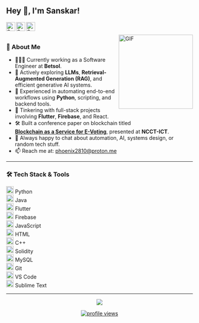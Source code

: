<h2 title="Welcome!">Hey 👋, I'm Sanskar!</h2>

<a href="https://www.linkedin.com/in/sanskar-jaiswal-102b661a3/">
  <img align="left" alt="Sanskar's LinkedIn" width="24px" src="https://img.icons8.com/fluent/96/000000/linkedin.png" />
</a>
<a href="https://www.instagram.com/j.sanskarr/">
  <img align="left" alt="Sanskar's Instagram" width="24px" src="https://img.icons8.com/fluent/96/000000/instagram-new.png" />
</a>
<a href="https://twitter.com/TitanWithKagune">
  <img align="left" alt="Sanskar's Twitter" width="24px" src="https://img.icons8.com/color/96/000000/twitter--v2.png" />
</a>

<br />
<br />

<img align="right" height="200" width="200" alt="GIF" src="https://media.giphy.com/media/LmNwrBhejkK9EFP504/giphy.gif" />

### 🚀 About Me

- 👨🏽‍💻 Currently working as a Software Engineer at **Betsol**.
- 🧠 Actively exploring **LLMs**, **Retrieval-Augmented Generation (RAG)**, and efficient generative AI systems.
- 🔧 Experienced in automating end-to-end workflows using **Python**, scripting, and backend tools.
- 🧪 Tinkering with full-stack projects involving **Flutter**, **Firebase**, and React.
- 🛠️ Built a conference paper on blockchain titled  
  [**Blockchain as a Service for E-Voting**](https://www.researchgate.net/publication/364340764_Blockchain_as_a_Service_for_E-Voting), presented at **NCCT-ICT**.
- 💬 Always happy to chat about automation, AI, systems design, or random tech stuff.
- 📫 Reach me at: [phoenix2810@proton.me](mailto:phoenix2810@proton.me)

---

### 🛠️ Tech Stack & Tools

<img height="20" src="https://img.icons8.com/color/96/000000/python--v1.png"/> Python  
<img height="20" src="https://img.icons8.com/color/96/000000/java-coffee-cup-logo--v1.png"/> Java  
<img height="20" src="https://img.icons8.com/color/96/000000/flutter.png"/> Flutter  
<img height="20" src="https://img.icons8.com/color/96/000000/firebase.png"/> Firebase  
<img height="20" src="https://img.icons8.com/color/96/000000/javascript--v1.png"/> JavaScript  
<img height="20" src="https://img.icons8.com/color/96/000000/html-5--v1.png"/> HTML  
<img height="20" src="https://img.icons8.com/color/96/000000/c-plus-plus-logo.png"/> C++  
<img height="20" src="https://img.icons8.com/color/96/000000/ethereum.png"/> Solidity  
<img height="20" src="https://img.icons8.com/color/96/000000/mysql-logo.png"/> MySQL  
<img height="20" src="https://img.icons8.com/color/96/000000/git.png"/> Git  
<img height="20" src="https://img.icons8.com/color/96/000000/visual-studio-code-2019.png"/> VS Code  
<img height="20" src="https://img.icons8.com/fluent/96/000000/sublime-text.png"/> Sublime Text  

---

<p align="center">
  <img align="center" src="https://github-readme-stats.vercel.app/api?username=sanskarjaiswal2001&show_icons=true&hide_border=true" />
</p>

<p align="center">
  <a href="https://visitcount.itsvg.in">
    <img src="https://visitcount.itsvg.in/api?id=sanskar&label=Profile%20Views&color=12&icon=5&pretty=true" alt="profile views"/>
  </a>
</p>
